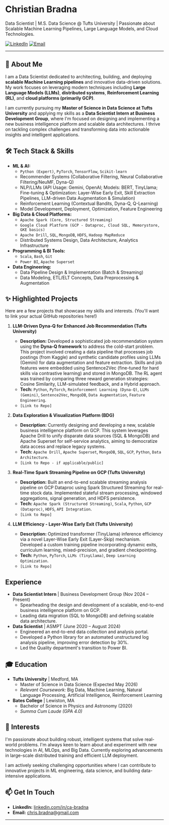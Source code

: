 # Christian Bradna

Data Scientist | M.S. Data Science @ Tufts University | Passionate about Scalable Machine Learning Pipelines, Large Language Models, and Cloud Technologies.

[![LinkedIn](https://img.shields.io/badge/LinkedIn-ChristianBradna-blue?style=flat-square&logo=linkedin)](https://www.linkedin.com/in/ca-bradna/)
[![Email](https://img.shields.io/badge/Email-chris.bradna@gmail.com-red?style=flat-square&logo=gmail)](mailto:chris.bradna@gmail.com)

---

## 👋 About Me

I am a Data Scientist dedicated to architecting, building, and deploying **scalable Machine Learning pipelines** and innovative data-driven solutions. My work focuses on leveraging modern techniques including **Large Language Models (LLMs)**, **distributed systems**, **Reinforcement Learning (RL)**, and **cloud platforms (primarily GCP)**.

I am currently pursuing my **Master of Science in Data Science at Tufts University** and applying my skills as a **Data Scientist Intern at Business Development Group**, where I'm focused on designing and implementing a new business intelligence platform and scalable data architectures. I thrive on tackling complex challenges and transforming data into actionable insights and intelligent applications.

## 🛠️ Tech Stack & Skills

* **ML & AI:**
    * `Python (Expert)`, `PyTorch`, `TensorFlow`, `Scikit-learn`
    * Recommender Systems (Collaborative Filtering, Neural Collaborative Filtering/NeuMF, Dyna-Q)
    * NLP/LLMs (API Usage: Gemini, OpenAI; Models: BERT, TinyLlama; Fine-tuning & Optimization: Layer-Wise Early Exit, Skill Extraction Pipelines, LLM-driven Data Augmentation & Simulation)
    * Reinforcement Learning (Contextual Bandits, Dyna-Q, Q-Learning)
    * Model Development, Deployment, Optimization, Feature Engineering
* **Big Data & Cloud Platforms:**
    * `Apache Spark (Core, Structured Streaming)`
    * `Google Cloud Platform (GCP - Dataproc, Cloud SQL, Memorystore, GKE basics)`
    * `Apache Drill`, `SQL`, `MongoDB`, `HDFS`, `Hadoop MapReduce`
    * Distributed Systems Design, Data Architecture, Analytics Infrastructure
* **Programming & BI Tools:**
    * `Scala`, `Bash`, `Git`
    * `Power BI`, `Apache Superset`
* **Data Engineering:**
    * Data Pipeline Design & Implementation (Batch & Streaming)
    * Data Modeling, ETL/ELT Concepts, Data Preprocessing & Augmentation

## ✨ Highlighted Projects

Here are a few projects that showcase my skills and interests. (You'll want to link your actual GitHub repositories here!)

1.  **LLM-Driven Dyna-Q for Enhanced Job Recommendation (Tufts University)**
    * **Description:** Developed a sophisticated job recommendation system using the **Dyna-Q framework** to address the cold-start problem. This project involved creating a data pipeline that processes job postings (from Kaggle) and synthetic candidate profiles using LLMs (Gemini) for data augmentation and feature extraction. Skills and job features were embedded using Sentence2Vec (fine-tuned for hard skills via contrastive learning) and stored in MongoDB. The RL agent was trained by comparing three reward generation strategies: Cosine Similarity, LLM-simulated feedback, and a Hybrid approach.
    * **Tech:** `Python`, `PyTorch`, `Reinforcement Learning (Dyna-Q)`, `LLMs (Gemini)`, `Sentence2Vec`, `MongoDB`, `Data Augmentation`, `Feature Engineering`.
    * `[Link to Repo]`

2.  **Data Exploration & Visualization Platform (BDG)**
    * **Description:** Currently designing and developing a new, scalable business intelligence platform on GCP. This system leverages Apache Drill to unify disparate data sources (SQL & MongoDB) and Apache Superset for self-service analytics, aiming to democratize data access and replace legacy systems.
    * **Tech:** `Apache Drill`, `Apache Superset`, `MongoDB`, `SQL`, `GCP`, `Python`, `Data Architecture`.
    * `[Link to Repo - if applicable/public]`

3.  **Real-Time Spark Streaming Pipeline on GCP (Tufts University)**
    * **Description:** Built an end-to-end scalable streaming analysis pipeline on GCP Dataproc using Spark Structured Streaming for real-time stock data. Implemented stateful stream processing, windowed aggregations, signal generation, and HDFS persistence.
    * **Tech:** `Apache Spark (Structured Streaming)`, `Scala`, `Python`, `GCP (Dataproc)`, `HDFS`, `API Integration`.
    * `[Link to Repo]`

4.  **LLM Efficiency - Layer-Wise Early Exit (Tufts University)**
    * **Description:** Optimized transformer (TinyLlama) inference efficiency via a novel Layer-Wise Early Exit (Layer-Skip) mechanism. Developed a custom training pipeline incorporating dynamic exits, curriculum learning, mixed-precision, and gradient checkpointing.
    * **Tech:** `Python`, `PyTorch`, `LLMs (TinyLlama)`, `Deep Learning Optimization`.
    * `[Link to Repo]`


## Experience

* **Data Scientist Intern** | Business Development Group (Nov 2024 – Present)
    * Spearheading the design and development of a scalable, end-to-end business intelligence platform on GCP.
    * Leading data migration (SQL to MongoDB) and defining scalable data architecture.
* **Data Scientist** | ASMPT (June 2020 – August 2024)
    * Engineered an end-to-end data collection and analysis portal.
    * Developed a Python library for an automated unstructured log analysis pipeline, improving error detection by 30%.
    * Led the Quality department's transition to Power BI.

## 🎓 Education

* **Tufts University** | Medford, MA
    * Master of Science in Data Science (Expected May 2026)
    * *Relevant Coursework:* Big Data, Machine Learning, Natural Language Processing, Artificial Intelligence, Reinforcement Learning
* **Bates College** | Lewiston, MA
    * Bachelor of Science in Physics and Astronomy (2020)
    * *Summa Cum Laude (GPA 4.0)*

## 🌱 Interests

I'm passionate about building robust, intelligent systems that solve real-world problems. I'm always keen to learn about and experiment with new technologies in AI, MLOps, and Big Data. Currently exploring advancements in large-scale distributed training and efficient LLM deployment.

I am actively seeking challenging opportunities where I can contribute to innovative projects in ML engineering, data science, and building data-intensive applications.

## 📫 Get In Touch

* **LinkedIn:** [linkedin.com/in/ca-bradna](https://www.linkedin.com/in/ca-bradna/)
* **Email:** [chris.bradna@gmail.com](mailto:chris.bradna@gmail.com)

---
